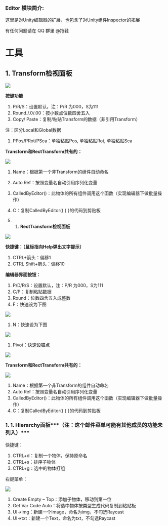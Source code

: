 ### Editor 模块简介:

这里是对Unity编辑器的扩展，也包含了对Unity组件Inspector的拓展

有任何问题请在 QQ 群里 @拖鞋

# **工具**

## 1. **Transform检视面板**

![](<https://ws3.sinaimg.cn/large/006tNc79gy1fzhuhaxbiej30b803qgln.jpg>)

**按键功能**

1. P/R/S：设置默认，注：P/R 为000，S为111
2. Round./.0/.00：按小数点位数四舍五入
3. Copy/ Paste：复制/粘贴Transform的数据（非引用Transform）

注：区分Local和Global数据

1. PPos/PRot/PSca：单独粘贴Pos, 单独粘贴Rot, 单独粘贴Sca

**Transform和RectTransform共有的：**

![](<https://ws2.sinaimg.cn/large/006tNc79gy1fzhuhrhc3qj30b803qgln.jpg>)

1. Name：根据第一个非Transform的组件自动命名
2. Auto Ref：按照变量名自动引用序列化变量
3. CalledByEditor()：此物体的所有组件调用这个函数（实现编辑器下做批量操作）
4. C：复制CalledByEditor() { }的代码到剪贴板

1. 1. **RectTransform检视面板**

![](<https://ws2.sinaimg.cn/large/006tNc79gy1fzhuhxybczj30b807v3yp.jpg>)

**快捷键：（鼠标指向Help弹出文字提示）**

1. CTRL+箭头：偏移1
2. CTRL Shift+箭头：偏移10

**编辑器界面按钮：**

1. P/D/R/S：设置默认，注：P/R 为000，S为111
2. C/P：复制粘贴数据
3. Round：位数四舍五入成整数
4. F：快速设为下图

![](<https://ws2.sinaimg.cn/large/006tNc79gy1fzhui7ob9pj30b8036746.jpg>)

1. N：快速设为下图

![](<https://ws1.sinaimg.cn/large/006tNc79gy1fzhuiqmonqj30b8036q2u.jpg>)

1. Pivot：快速设锚点

![](<https://ws4.sinaimg.cn/large/006tNc79gy1fzhuj61rerj30b807v3yp.jpg>)

**Transform和RectTransform共有的：**

![](<https://ws1.sinaimg.cn/large/006tNc79gy1fzhujhdb46j30b803qgln.jpg>)

1. Name：根据第一个非Transform的组件自动命名
2. Auto Ref：按照变量名自动引用序列化变量
3. CalledByEditor()：此物体的所有组件调用这个函数（实现编辑器下做批量操作）
4. C：复制CalledByEditor() { }的代码到剪贴板

### 1. 1. **Hierarchy面板*****（注：这个邮件菜单可能有其他成员的功能未列入）***

快捷键：

1. CTRL+d：复制一个物体，保持原命名
2. CTRL+s：排序子物体
3. CTRL+g：选中的物体打组

右键菜单：

![](<https://ws3.sinaimg.cn/large/006tNc79gy1fzhuk0kf4ej309i0bfwej.jpg>)

1. Create Empty – Top：添加子物体，移动到第一位
2. Get Var Code Auto：将选中物体按类型生成代码复制到粘贴板
3. UI->img：新建一个Image，命名为img，不勾选Raycast
4. UI->txt：新建一个Text，命名为txt，不勾选Raycast
